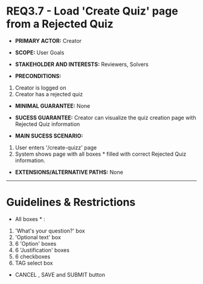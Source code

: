 # REQ3.7 - Load 'Create Quiz' page from a Rejected Quiz

- **PRIMARY ACTOR:** Creator

- **SCOPE:**  User Goals

- **STAKEHOLDER AND INTERESTS:** Reviewers, Solvers

- **PRECONDITIONS:**
1. Creator is logged on
2. Creator has a rejected quiz

- **MINIMAL GUARANTEE:** None

- **SUCESS GUARANTEE:** Creator can visualize the quiz creation page with Rejected Quiz information

- **MAIN SUCESS SCENARIO:**
1. User enters '/create-quizz' page
2. System shows page with all boxes * filled with correct Rejected Quiz information.

- **EXTENSIONS/ALTERNATIVE PATHS:** None

---

# Guidelines & Restrictions

-  All boxes * : 
1. 'What's your question?' box
2. 'Optional text' box
3. 6 'Option' boxes
4. 6 'Justification' boxes
5. 6 checkboxes
6. TAG select box

- CANCEL , SAVE and SUBMIT button
